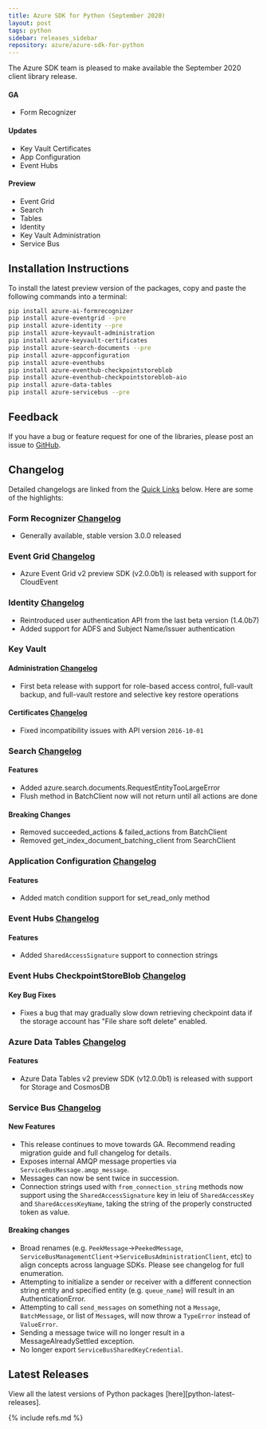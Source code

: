 ```yaml
---
title: Azure SDK for Python (September 2020)
layout: post
tags: python
sidebar: releases_sidebar
repository: azure/azure-sdk-for-python
---
```


The Azure SDK team is pleased to make available the September 2020 client library release.

#### GA

- Form Recognizer

#### Updates

- Key Vault Certificates
- App Configuration
- Event Hubs

#### Preview

- Event Grid
- Search
- Tables
- Identity
- Key Vault Administration
- Service Bus

## Installation Instructions

To install the latest preview version of the packages, copy and paste the following commands into a terminal:

```bash
pip install azure-ai-formrecognizer
pip install azure-eventgrid --pre
pip install azure-identity --pre
pip install azure-keyvault-administration
pip install azure-keyvault-certificates
pip install azure-search-documents --pre
pip install azure-appconfiguration
pip install azure-eventhubs
pip install azure-eventhub-checkpointstoreblob
pip install azure-eventhub-checkpointstoreblob-aio
pip install azure-data-tables
pip install azure-servicebus --pre
```

## Feedback

If you have a bug or feature request for one of the libraries, please post an issue to [GitHub](https://github.com/azure/azure-sdk-for-python/issues).

## Changelog

Detailed changelogs are linked from the [Quick Links](#quick-links) below. Here are some of the highlights:

### Form Recognizer [Changelog](https://github.com/Azure/azure-sdk-for-python/blob/master/sdk/formrecognizer/azure-ai-formrecognizer/CHANGELOG.md#300-2020-08-20)

- Generally available, stable version 3.0.0 released

### Event Grid [Changelog](https://github.com/Azure/azure-sdk-for-python/blob/master/sdk/eventgrid/azure-eventgrid/CHANGELOG.md#200b1-2020-09-08)

- Azure Event Grid v2 preview SDK (v2.0.0b1) is released with support for CloudEvent

### Identity [Changelog](https://github.com/Azure/azure-sdk-for-python/blob/master/sdk/identity/azure-identity/CHANGELOG.md#150b1-2020-09-08)

- Reintroduced user authentication API from the last beta version (1.4.0b7)
- Added support for ADFS and Subject Name/Issuer authentication

### Key Vault

#### Administration [Changelog](https://github.com/Azure/azure-sdk-for-python/blob/master/sdk/keyvault/azure-keyvault-administration/CHANGELOG.md#400b1-2020-09-08)

- First beta release with support for role-based access control, full-vault backup, and full-vault restore and selective key restore operations

#### Certificates [Changelog](https://github.com/Azure/azure-sdk-for-python/blob/master/sdk/keyvault/azure-keyvault-certificates/CHANGELOG.md#421-2020-09-08)

- Fixed incompatibility issues with API version `2016-10-01`

### Search [Changelog](https://github.com/Azure/azure-sdk-for-python/blob/master/sdk/search/azure-search-documents/CHANGELOG.md)

#### Features

- Added azure.search.documents.RequestEntityTooLargeError
- Flush method in BatchClient now will not return until all actions are done

#### Breaking Changes

- Removed succeeded_actions & failed_actions from BatchClient
- Removed get_index_document_batching_client from SearchClient

### Application Configuration [Changelog](https://github.com/Azure/azure-sdk-for-python/blob/master/sdk/appconfiguration/azure-appconfiguration/CHANGELOG.md)

#### Features

- Added match condition support for set_read_only method

### Event Hubs [Changelog](https://github.com/Azure/azure-sdk-for-python/blob/master/sdk/eventhub/azure-eventhub/CHANGELOG.md)

#### Features

- Added `SharedAccessSignature` support to connection strings

### Event Hubs CheckpointStoreBlob [Changelog](https://github.com/Azure/azure-sdk-for-python/blob/master/sdk/eventhub/azure-eventhub-checkpointstoreblob/CHANGELOG.md)

#### Key Bug Fixes

- Fixes a bug that may gradually slow down retrieving checkpoint data if the storage account has "File share soft delete" enabled.

### Azure Data Tables [Changelog](https://github.com/Azure/azure-sdk-for-python/blob/master/sdk/tables/azure-data-tables/CHANGELOG.md)

#### Features

- Azure Data Tables v2 preview SDK (v12.0.0b1) is released with support for Storage and CosmosDB

### Service Bus [Changelog](https://github.com/Azure/azure-sdk-for-python/blob/master/sdk/servicebus/azure-servicebus/CHANGELOG.md)

#### New Features

- This release continues to move towards GA.  Recommend reading migration guide and full changelog for details.
- Exposes internal AMQP message properties via `ServiceBusMessage.amqp_message`.
- Messages can now be sent twice in succession.
- Connection strings used with `from_connection_string` methods now support using the `SharedAccessSignature` key in leiu of `SharedAccessKey` and `SharedAccessKeyName`, taking the string of the properly constructed token as value.

#### Breaking changes

- Broad renames (e.g. `PeekMessage`->`PeekedMessage`, `ServiceBusManagementClient`->`ServiceBusAdministrationClient`, etc) to align concepts across language SDKs.  Please see changelog for full enumeration.
- Attempting to initialize a sender or receiver with a different connection string entity and specified entity (e.g. `queue_name`) will result in an AuthenticationError.
- Attempting to call `send_messages` on something not a `Message`, `BatchMessage`, or list of `Message`s, will now throw a `TypeError` instead of `ValueError`.
- Sending a message twice will no longer result in a MessageAlreadySettled exception.
- No longer export `ServiceBusSharedKeyCredential`.

## Latest Releases

View all the latest versions of Python packages [here][python-latest-releases].

{% include refs.md %}
